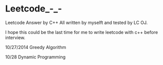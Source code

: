 Leetcode_-_-
============
Leetcode Answer by C++
All written by myselft and tested by LC OJ.

I hope this could be the last time for me to write leetcode with c++ before interview.

10/27/2014 
Greedy Algorithm 


10/28
Dynamic Programming


